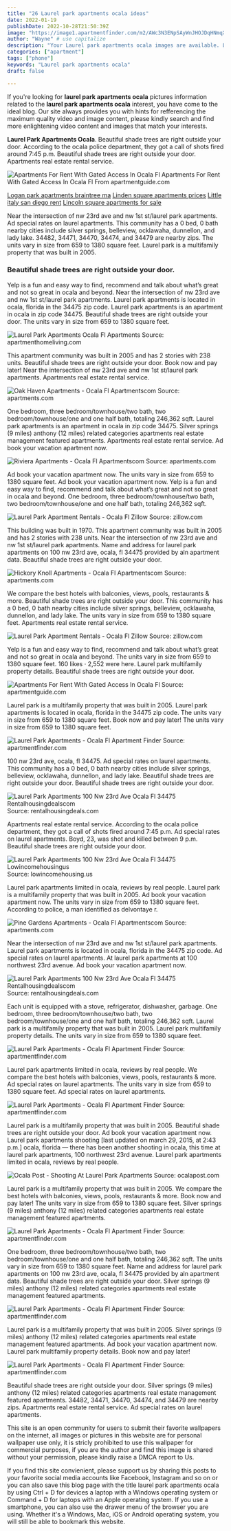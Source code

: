 ```yaml
---
title: "26 Laurel park apartments ocala ideas"
date: 2022-01-19
publishDate: 2022-10-28T21:50:39Z
image: "https://image1.apartmentfinder.com/m2/AWc3N3ENpSAyWnJHOJDqHNmqXwDGIoLgrtmDu8cXVg0/H600W900/laurel-park-apartments-ocala-fl-map-image-of-the-property.jpg"
author: "Wayne" # use capitalize
description: "Your Laurel park apartments ocala images are available. Laurel park apartments ocala are a topic that is being searched for and liked by netizens today. You can Get the Laurel park apartments ocala files here. Get all royalty-free vectors."
categories: ["apartment"]
tags: ["phone"]
keywords: "Laurel park apartments ocala"
draft: false

---
```


If you're looking for **laurel park apartments ocala** pictures information related to the **laurel park apartments ocala** interest, you have come to the ideal  blog.  Our site always  provides you with  hints  for refferencing  the maximum  quality video and image  content, please kindly search and find more enlightening video content and images  that match your interests.

**Laurel Park Apartments Ocala**. Beautiful shade trees are right outside your door. According to the ocala police department, they got a call of shots fired around 7:45 p.m. Beautiful shade trees are right outside your door. Apartments real estate rental service.

![Apartments For Rent With Gated Access In Ocala Fl](https://rentpath-res.cloudinary.com/w_370,h_370,t_rp,cs_tinysrgb,fl_force_strip,c_fill/e_unsharp_mask:50,q_auto/1c3aebb6d9e1e9431baa1082bd355bbb "Apartments For Rent With Gated Access In Ocala Fl")
Apartments For Rent With Gated Access In Ocala Fl From apartmentguide.com

[Logan park apartments braintree ma](/logan-park-apartments-braintree-ma/)
[Linden square apartments prices](/linden-square-apartments-prices/)
[Little italy san diego rent](/little-italy-san-diego-rent/)
[Lincoln square apartments for sale](/lincoln-square-apartments-for-sale/)

Near the intersection of nw 23rd ave and nw 1st st/laurel park apartments. Ad special rates on laurel apartments. This community has a 0 bed, 0 bath nearby cities include silver springs, belleview, ocklawaha, dunnellon, and lady lake. 34482, 34471, 34470, 34474, and 34479 are nearby zips. The units vary in size from 659 to 1380 square feet. Laurel park is a multifamily property that was built in 2005.

### Beautiful shade trees are right outside your door.

Yelp is a fun and easy way to find, recommend and talk about what’s great and not so great in ocala and beyond. Near the intersection of nw 23rd ave and nw 1st st/laurel park apartments. Laurel park apartments is located in ocala, florida in the 34475 zip code. Laurel park apartments is an apartment in ocala in zip code 34475. Beautiful shade trees are right outside your door. The units vary in size from 659 to 1380 square feet.


![Laurel Park Apartments Ocala Fl Apartments](https://images1.apartmenthomeliving.com/i2/i6AjvECosgSnEYO7o3yvhOGhkx0BM_1vutnnRtkajcw/118/image.jpg "Laurel Park Apartments Ocala Fl Apartments")
Source: apartmenthomeliving.com

This apartment community was built in 2005 and has 2 stories with 238 units. Beautiful shade trees are right outside your door. Book now and pay later! Near the intersection of nw 23rd ave and nw 1st st/laurel park apartments. Apartments real estate rental service.

![Oak Haven Apartments - Ocala Fl Apartmentscom](https://images1.apartments.com/i2/nXEmNn873kQZvp7JlewFzQf7Qd_E_YxKQCw8pF9fjS8/111/oak-haven-ocala-fl-primary-photo.jpg "Oak Haven Apartments - Ocala Fl Apartmentscom")
Source: apartments.com

One bedroom, three bedroom/townhouse/two bath, two bedroom/townhouse/one and one half bath, totaling 246,362 sqft. Laurel park apartments is an apartment in ocala in zip code 34475. Silver springs (9 miles) anthony (12 miles) related categories apartments real estate management featured apartments. Apartments real estate rental service. Ad book your vacation apartment now.

![Riviera Apartments - Ocala Fl Apartmentscom](https://images1.apartments.com/i2/iXCBcEWR1Ezh9nUPnXty5OBeDfyQSf61_aZVYeDw5OA/111/riviera-apartments-ocala-fl-primary-photo.jpg "Riviera Apartments - Ocala Fl Apartmentscom")
Source: apartments.com

Ad book your vacation apartment now. The units vary in size from 659 to 1380 square feet. Ad book your vacation apartment now. Yelp is a fun and easy way to find, recommend and talk about what’s great and not so great in ocala and beyond. One bedroom, three bedroom/townhouse/two bath, two bedroom/townhouse/one and one half bath, totaling 246,362 sqft.

![Laurel Park Apartment Rentals - Ocala Fl Zillow](https://photos.zillowstatic.com/fp/6d8a9b5c96a01ca6b1693b794e5e725f-d_d.webp "Laurel Park Apartment Rentals - Ocala Fl Zillow")
Source: zillow.com

This building was built in 1970. This apartment community was built in 2005 and has 2 stories with 238 units. Near the intersection of nw 23rd ave and nw 1st st/laurel park apartments. Name and address for laurel park apartments on 100 nw 23rd ave, ocala, fl 34475 provided by aln apartment data. Beautiful shade trees are right outside your door.

![Hickory Knoll Apartments - Ocala Fl Apartmentscom](https://images1.apartments.com/i2/NNC_aGI-bFNdNzF6xPBEBjUoBIUnx4MI_gSey2c2i_Q/111/hickory-knoll-ocala-fl-primary-photo.jpg "Hickory Knoll Apartments - Ocala Fl Apartmentscom")
Source: apartments.com

We compare the best hotels with balconies, views, pools, restaurants &amp; more. Beautiful shade trees are right outside your door. This community has a 0 bed, 0 bath nearby cities include silver springs, belleview, ocklawaha, dunnellon, and lady lake. The units vary in size from 659 to 1380 square feet. Apartments real estate rental service.

![Laurel Park Apartment Rentals - Ocala Fl Zillow](https://photos.zillowstatic.com/fp/4406c36d36e1bbb879d84eb2c5454253-p_i.jpg "Laurel Park Apartment Rentals - Ocala Fl Zillow")
Source: zillow.com

Yelp is a fun and easy way to find, recommend and talk about what’s great and not so great in ocala and beyond. The units vary in size from 659 to 1380 square feet. 160 likes · 2,552 were here. Laurel park multifamily property details. Beautiful shade trees are right outside your door.

![Apartments For Rent With Gated Access In Ocala Fl](https://rentpath-res.cloudinary.com/w_370,h_370,t_rp,cs_tinysrgb,fl_force_strip,c_fill/e_unsharp_mask:50,q_auto/1c3aebb6d9e1e9431baa1082bd355bbb "Apartments For Rent With Gated Access In Ocala Fl")
Source: apartmentguide.com

Laurel park is a multifamily property that was built in 2005. Laurel park apartments is located in ocala, florida in the 34475 zip code. The units vary in size from 659 to 1380 square feet. Book now and pay later! The units vary in size from 659 to 1380 square feet.

![Laurel Park Apartments - Ocala Fl Apartment Finder](https://image1.apartmentfinder.com/i2/JEUMtEASnzZ8s4wRh9gwxE0fXJLQnDrj2oP55haTD2c/117/laurel-park-apartments-ocala-fl-bedroom.jpg "Laurel Park Apartments - Ocala Fl Apartment Finder")
Source: apartmentfinder.com

100 nw 23rd ave, ocala, fl 34475. Ad special rates on laurel apartments. This community has a 0 bed, 0 bath nearby cities include silver springs, belleview, ocklawaha, dunnellon, and lady lake. Beautiful shade trees are right outside your door. Beautiful shade trees are right outside your door.

![Laurel Park Apartments 100 Nw 23rd Ave Ocala Fl 34475 Rentalhousingdealscom](https://cdn-0.rentalhousingdeals.com/uploaded/greengables.jpg "Laurel Park Apartments 100 Nw 23rd Ave Ocala Fl 34475 Rentalhousingdealscom")
Source: rentalhousingdeals.com

Apartments real estate rental service. According to the ocala police department, they got a call of shots fired around 7:45 p.m. Ad special rates on laurel apartments. Boyd, 23, was shot and killed between 9 p.m. Beautiful shade trees are right outside your door.

![Laurel Park Apartments 100 Nw 23rd Ave Ocala Fl 34475 Lowincomehousingus](https://www.lowincomehousing.us/gallery/110505_fl_34475_laurel-park-apartments_jib.jpg "Laurel Park Apartments 100 Nw 23rd Ave Ocala Fl 34475 Lowincomehousingus")
Source: lowincomehousing.us

Laurel park apartments limited in ocala, reviews by real people. Laurel park is a multifamily property that was built in 2005. Ad book your vacation apartment now. The units vary in size from 659 to 1380 square feet. According to police, a man identified as delvontaye r.

![Pine Gardens Apartments - Ocala Fl Apartmentscom](https://images1.apartments.com/i2/7uNydQNLViNhUUUgxWbFDX9U_G9EykGxyyV1X5OF-IE/111/pine-gardens-ocala-fl-primary-photo.jpg "Pine Gardens Apartments - Ocala Fl Apartmentscom")
Source: apartments.com

Near the intersection of nw 23rd ave and nw 1st st/laurel park apartments. Laurel park apartments is located in ocala, florida in the 34475 zip code. Ad special rates on laurel apartments. At laurel park apartments at 100 northwest 23rd avenue. Ad book your vacation apartment now.

![Laurel Park Apartments 100 Nw 23rd Ave Ocala Fl 34475 Rentalhousingdealscom](https://cdn-0.rentalhousingdeals.com/uploaded/blichton.jpg "Laurel Park Apartments 100 Nw 23rd Ave Ocala Fl 34475 Rentalhousingdealscom")
Source: rentalhousingdeals.com

Each unit is equipped with a stove, refrigerator, dishwasher, garbage. One bedroom, three bedroom/townhouse/two bath, two bedroom/townhouse/one and one half bath, totaling 246,362 sqft. Laurel park is a multifamily property that was built in 2005. Laurel park multifamily property details. The units vary in size from 659 to 1380 square feet.

![Laurel Park Apartments - Ocala Fl Apartment Finder](https://image1.apartmentfinder.com/i2/_hJzfV5z9uXnOKVjkRWUJUWJbyds_p1Pedzb6vi4dhI/111/laurel-park-apartments-ocala-fl-bedroom.jpg "Laurel Park Apartments - Ocala Fl Apartment Finder")
Source: apartmentfinder.com

Laurel park apartments limited in ocala, reviews by real people. We compare the best hotels with balconies, views, pools, restaurants &amp; more. Ad special rates on laurel apartments. The units vary in size from 659 to 1380 square feet. Ad special rates on laurel apartments.

![Laurel Park Apartments - Ocala Fl Apartment Finder](https://image1.apartmentfinder.com/i2/-mvQarEo3LpVdZHHDyI1nwKGq2CVRENOy8hqGkul5XI/117/laurel-park-apartments-ocala-fl-living-room.jpg "Laurel Park Apartments - Ocala Fl Apartment Finder")
Source: apartmentfinder.com

Laurel park is a multifamily property that was built in 2005. Beautiful shade trees are right outside your door. Ad book your vacation apartment now. Laurel park apartments shooting [last updated on march 29, 2015, at 2:43 p.m.] ocala, florida — there has been another shooting in ocala, this time at laurel park apartments, 100 northwest 23rd avenue. Laurel park apartments limited in ocala, reviews by real people.

![Ocala Post - Shooting At Laurel Park Apartments](https://www.ocalapost.com/wp-content/uploads/2015/03/Laurel-Park-Apartments-shooting.jpg "Ocala Post - Shooting At Laurel Park Apartments")
Source: ocalapost.com

Laurel park is a multifamily property that was built in 2005. We compare the best hotels with balconies, views, pools, restaurants &amp; more. Book now and pay later! The units vary in size from 659 to 1380 square feet. Silver springs (9 miles) anthony (12 miles) related categories apartments real estate management featured apartments.

![Laurel Park Apartments - Ocala Fl Apartment Finder](https://image1.apartmentfinder.com/m2/AWc3N3ENpSAyWnJHOJDqHNmqXwDGIoLgrtmDu8cXVg0/H260W390/laurel-park-apartments-ocala-fl-map-image-of-the-property.jpg "Laurel Park Apartments - Ocala Fl Apartment Finder")
Source: apartmentfinder.com

One bedroom, three bedroom/townhouse/two bath, two bedroom/townhouse/one and one half bath, totaling 246,362 sqft. The units vary in size from 659 to 1380 square feet. Name and address for laurel park apartments on 100 nw 23rd ave, ocala, fl 34475 provided by aln apartment data. Beautiful shade trees are right outside your door. Silver springs (9 miles) anthony (12 miles) related categories apartments real estate management featured apartments.

![Laurel Park Apartments - Ocala Fl Apartment Finder](https://image1.apartmentfinder.com/i2/C8LgjElmmV5SW2beRTFl3l-I0GOlZNdTP-d0Vc2pOT8/111/laurel-park-apartments-ocala-fl-living-room.jpg "Laurel Park Apartments - Ocala Fl Apartment Finder")
Source: apartmentfinder.com

Laurel park is a multifamily property that was built in 2005. Silver springs (9 miles) anthony (12 miles) related categories apartments real estate management featured apartments. Ad book your vacation apartment now. Laurel park multifamily property details. Book now and pay later!

![Laurel Park Apartments - Ocala Fl Apartment Finder](https://image1.apartmentfinder.com/m2/AWc3N3ENpSAyWnJHOJDqHNmqXwDGIoLgrtmDu8cXVg0/H600W900/laurel-park-apartments-ocala-fl-map-image-of-the-property.jpg "Laurel Park Apartments - Ocala Fl Apartment Finder")
Source: apartmentfinder.com

Beautiful shade trees are right outside your door. Silver springs (9 miles) anthony (12 miles) related categories apartments real estate management featured apartments. 34482, 34471, 34470, 34474, and 34479 are nearby zips. Apartments real estate rental service. Ad special rates on laurel apartments.

This site is an open community for users to submit their favorite wallpapers on the internet, all images or pictures in this website are for personal wallpaper use only, it is stricly prohibited to use this wallpaper for commercial purposes, if you are the author and find this image is shared without your permission, please kindly raise a DMCA report to Us.

If you find this site convienient, please support us by sharing this posts to your favorite social media accounts like Facebook, Instagram and so on or you can also save this blog page with the title laurel park apartments ocala by using Ctrl + D for devices a laptop with a Windows operating system or Command + D for laptops with an Apple operating system. If you use a smartphone, you can also use the drawer menu of the browser you are using. Whether it's a Windows, Mac, iOS or Android operating system, you will still be able to bookmark this website.
